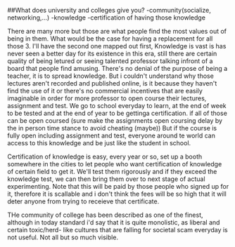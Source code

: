 ##What does university and colleges give you?
-community(socialize, networking,...)
-knowledge
-certification of having those knowledge

There are many more but those are what people find the most values out of being in them. What would be the case for having a replacement for all those 3. 
I'll have the second one mapped out first, Knowledge is vast is has never seen a better day for its existence in this era, still there are certain quality
of being letured or seeing talented professor talking infront of a board that people find amusing. There's no denial of the purpose of being a teacher, it
is to spread knowledge. But i couldn't understand why those lectures aren't recorded and published online, is it because they haven't find the use of it or
there's no commercial incentives that are easily imaginable in order for more professor to open course their lectures, assignment and test. We go to school
everyday to learn, at the end of week to be tested and at the end of year to be gettinga certification. if all of those can be open coursed (sure make the
assignments open coursing delay by the in person time stance to avoid cheating (maybe)) But if the course is fully open including assignment and test, 
everyone around te world can access to this knowledge and be just like the student in school.

Certification of knowledge is easy, every year or so, set up a booth somewhere in the cities to let people who want certification of knowledge of certain field 
to get it. We'll test them rigorously and if they exceed the knowledge test, we can then bring them over to next stage of actual experimenting. Note that this
will be paid by those people who signed up for it, therefore it is scallable and i don't think the fees will be so high that it will deter anyone from trying to
receieve that certificate.

THe community of college has been described as one of the finest, although in today standard i'd say that it is quite monolistic, as liberal and certain toxic/herd- like
cultures that are falling for societal scam everyday is not useful. Not all but so much visible.
